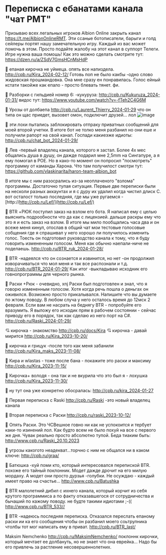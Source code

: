 # Переписка с ебанатами канала "чат РМТ"
Призываю всех легальных игроков Albion Online закрыть канал https://t.me/AlbionOnlineRMT. 
Эти ссаные ботописатели, барыги и голд сейлеры портят нашу замечательную игру. Каждый из вас может помочь в этом. Просто подайте жалобу на этот канал в суппорт Телеги. Игре нужна ваша помошь! 
Как это можно сделать смотрите тут: https://dzen.ru/a/ZSdV7GmsHCnMsHdP

:japanese_goblin: епаная кирочка не уймеца. опять все напиздела. http://cpb.ru/Kira_2024-02-12/ Готовь поп не было какбы -одно слово жидовская прошмандовка. Она мне сразу ен понравилась. Голос ейный кстати такойже как епало - просто блевать тянет. фи.

:japanese_goblin: Разборки с гильдией номер 6: -кукуруза: http://cpb.ru/Kukuruza_2024-01-31/ видос  тут: https://www.youtube.com/watch?v=-fTeh2C4G6M

:japanese_goblin: Урозы от долбаепа  http://cpb.ru/Laurent_Thierry_2024-01-29 что он типа он щас приедет, вызовет омон, подключит друзей... лол ![image](https://github.com/vlaskinarita/AlbionOnlineRMT/assets/120003563/78baee27-f3dc-4090-81a7-ffdb36c62d40)

:japanese_goblin: эти лохи пытались заблокировать отпраку приватных сообщений для моей второй учетки. В итоге бот не толко меня разбанил но они еше и получили рапорт на свой канал. Госпади какиеэже идиоты: http://cpb.ru/chat_bot_2024-01-29/
 
:japanese_goblin: Лев -первый владелец канала, которого я застал. Более 4х мес общались душа в душу, он дажде подарил мне 2,5mm на Сингапуре, а я ему помогал в POE. Но в како-то момент он попросил "посмотреть" программу от каманды Харона. Что там получилост смотри тут: https://github.com/vlaskinarita/haron-team-albion_bot 

В итоге мы с ним разосрались из-за неоплаченого "взлома" программы. Достаточно тупая ситуация. Первые две переписки были на несколи разных аккаунтах и я с дуру их удалил когда чистил длиск С. вот осталост только последняя, где мы уже ругаемся -    [http://http://cpb.ru/Lef/](http://cpb.ru/Lef/)

:japanese_goblin: BTR +РЮК поступил заказ на взлом его бота. Я написал ему с целью выяснить подрообности что да как с лицензией. дальше раскры ему что это я и есть заказ на взлом. В итоге мы мило пообщались часа два и он всеже меня кинул, отослав в общий чат мои тестовые голосовые собщения где я спрашивал у него хорошо ли получилось изменить голос. Тоесть он подготовил руководство канала к тому, что я буду говорить измененным голосом. Меня как обычно наепали-ниче не поделаешь. http://cpb.ru/BTR_ruk_2024-01-28/

:japanese_goblin: BTR -надеялся что он сознается и извинится, но нет  -он продолжил изворачиваться что мол меня и так все распознали и т.д. http://cpb.ru/BTR_2024-01-29/ Как итог -выкладываю исходник его говнопрограммы для черного рынка.

:japanese_goblin: Раски +Рюк - очевидно, xnj Раски был подготовлен и знал, что я говорю измененным голосом. Хотя когда речь пошла о деньгах он оживился. Возможно просто прикалывался. Напишите что вы думаете по жтому поводу. В любом случа у него осталось время до 12мск 2 февраля. Если вам не насрать на беднягу BTR - попробуйте его вразумить. Я выложу его исходик прям в рабочем состоянии - сейчас приводу его в порядок, так как сделаю из него порт на C#.  http://cpb.ru/Raski_2024-01-29/

💘 кирочка - знакомство  http://cpb.ru/docs/Kira
💘 кирочка - давай мирится  http://cpb.ru/Kira_2023-10-20/

:japanese_goblin: кирочка и грицук -после того как меня забанили  http://cpb.ru/Kira_maks_2023-11-08/

:japanese_goblin: Кира и wlastas - тоже после бана  - покажите это раски и максиму http://cpb.ru/Kira_2023-11-15/

:japanese_goblin: Кирочка+ володя - она так и не вкурила что это был я - лохушка http://cpb.ru/Kira_2023-11-30/ 

:japanese_goblin: ну тут она уже конкретно обосралась: http://cpb.ru/kira_2024-01-27


:japanese_goblin: Первая переписка с Raski  http://cpb.ru/Raski -это новый владелец канала

:japanese_goblin: Вторая переписка с Раски http://cpb.ru/raski_2023-10-12/

:japanese_goblin: Опять Раски. Это ЧСВешное говно ни как не успокоится и тербует каки-то изинений лол. Как будто  всем не было похуй на все с первого же дня. Чувак реально просто абсолютно тупой. Беда тиаким быть: http://www.cpb.ru/Raski_20.10.2023

:japanese_goblin: угрозы какогото неадекват...торчно с ним не общался  ни в каком ключе: http://cpb.ru/graa/

:japanese_goblin: Батюшка -хуй поми кто, который интересовался перепиской BTR. похоже его тайный поклонник. Модет дажде дрочит на его милую мордаху. А модет они просто дурзья -голубки. Не осуждаю - каждый имеет право на счастье... http://www.cpb.ru/Batushka

:japanese_goblin: BTR малолетний дибил с ихнего канала, который корчит из себя крутого программиса а по факту отказавшегося от сотрудничества и бычаший по кажому поводу. не будте такими идиотами ;-(( http://www.cpb.ru/BTR_533//

:japanese_goblin: BTR -надеюсь последняя переписка. Отказался переслать епаному раски ии ка его сообщения чтобы он разбанил моего соьтрулника чтолбы тот мог написать ему в приват. http://cpb.ru/BTR_last/

Maksim Nemchenko http://cpb.ru/MaksimNemchenko/ поклоннк кирочки, который мечтает ее долбануть, но не знает что она еврейка... Надо бы его привлечь за растление несовершеннолетних.
